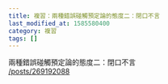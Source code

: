 ```yaml
---
title: 複習：兩種錯誤碰觸預定論的態度二：閉口不言
last_modified_at: 1585580400
category: 複習
tags: []
---
```


<p>兩種錯誤碰觸預定論的態度二：閉口不言<br>
<a href="/posts/269192088" target="_blank">/posts/269192088</a></p>

<p>&nbsp;</p>

